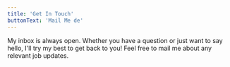 ```yaml
---
title: 'Get In Touch'
buttonText: 'Mail Me de'
---
```

My inbox is always open. Whether you have a question or just want to say hello, I'll try my best to get back to you! Feel free to mail me about any relevant job updates.
